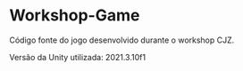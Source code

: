 # Workshop-Game
Código fonte do jogo desenvolvido durante o workshop CJZ.

Versão da Unity utilizada: 2021.3.10f1

